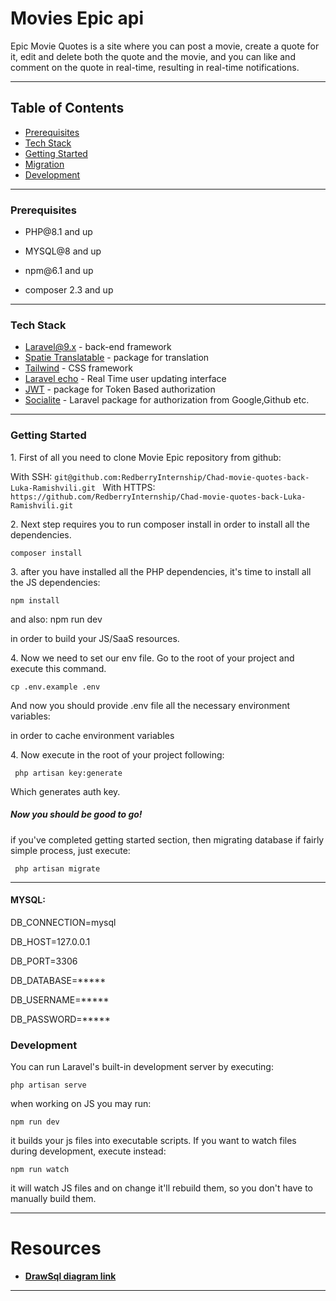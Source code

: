 # Movies Epic api
Epic Movie Quotes is a site where you can post a movie,
create a quote for it, edit and delete both the quote and the movie,
and you can like and comment on the quote in real-time, resulting in real-time notifications.

____

## Table of Contents
<ul>
<li><a href="#prereq">Prerequisites</a></li>
<li><a href="#tech">Tech Stack</a></li>
<li><a href="#start">Getting Started</a></li>
<li><a href="#migrate">Migration</a></li>
<li><a href="#develop">Development</a></li>
</ul>

__________________________

### Prerequisites
<ul>
<li><p id=prereq>PHP@8.1 and up</p></li>
<li><p>MYSQL@8 and up</p></li>
<li><p>npm@6.1 and up</p></li>
<li><p>composer 2.3 and up</p></li>
</ul>

__________________

### Tech Stack

<ul>
<li id="tech"><a href="https://laravel.com/docs/9.x">Laravel@9.x</a> - back-end framework</li>
<li><a href="https://github.com/spatie/laravel-translatable">Spatie Translatable</a> - package for translation</li>
<li><a href="https://v2.tailwindcss.com/docs">Tailwind</a> - CSS framework</li>
<li><a href="https://laravel.com/docs/9.x/broadcasting">Laravel echo</a> - Real Time user updating interface</li>
<li><a href="https://laravel-jwt-auth.readthedocs.io/en/latest/laravel-installation/">JWT</a> - package for Token Based authorization</li>
<li><a href="https://laravel.com/docs/9.x/socialite">Socialite</a> - Laravel package for authorization from Google,Github etc.</li>
</ul>

______________________

### Getting Started
<p id="start">1. First of all you need to clone Movie Epic repository from github:</p>
With SSH:
<code>git@github.com:RedberryInternship/Chad-movie-quotes-back-Luka-Ramishvili.git </code>
With HTTPS:
<code>https://github.com/RedberryInternship/Chad-movie-quotes-back-Luka-Ramishvili.git</code>
<p>2. Next step requires you to run composer install in order to install all the dependencies.</p>
<code>composer install</code>
<p> 3. after you have installed all the PHP dependencies, it's time to install all the JS dependencies:</p>
<code>npm install</code>
<p>and also: npm run dev</p>
<p>in order to build your JS/SaaS resources.</p>
<p>4. Now we need to set our env file. Go to the root of your project and execute this command.</p>
<code>cp .env.example .env</code>
<p>And now you should provide .env file all the necessary environment variables:</p>
<p>in order to cache environment variables</p>
<p>4. Now execute in the root of your project following:</p>
<code> php artisan key:generate</code>
<p>Which generates auth key.</p>
<h5>Now you should be good to go!</h5>
<p id="migrate">if you've completed getting started section, then migrating database if fairly simple process, just execute:</p>
<code> php artisan migrate </code>

________


<h4>MYSQL:</h3>
DB_CONNECTION=mysql

DB_HOST=127.0.0.1

DB_PORT=3306

DB_DATABASE=*****

DB_USERNAME=*****

DB_PASSWORD=*****




### Development
<p id="develop">You can run Laravel's built-in development server by executing:</p>
<code>php artisan serve</code>
<p>when working on JS you may run:</p>
<code>npm run dev</code>
<p>it builds your js files into executable scripts. If you want to watch files during development, execute instead:</p>
<code>npm run watch</code>
<p>it will watch JS files and on change it'll rebuild them, so you don't have to manually build them.</p>




____
# Resources
- **[DrawSql diagram link](https://drawsql.app/teams/redberry-22/diagrams/movies-epic-diagram)**
____

